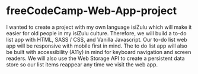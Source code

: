# freeCodeCamp-Web-App-project
I wanted to create a project with my own language isiZulu which will make it easier for old people in my isiZulu culture. Therefore, we will build a to-do list app with HTML, SASS / CSS, and Vanilla Javascript. Our to-do list web app will be responsive with mobile first in mind. The to do list app will also be built with accessibility (A11y) in mind for keyboard navigation and screen readers. We will also use the Web Storage API to create a persistent data store so our list items reappear any time we visit the web app.
